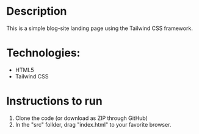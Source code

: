 # Description

This is a simple blog-site landing page using the Tailwind CSS framework.

# Technologies:
- HTML5
- Tailwind CSS

# Instructions to run
1) Clone the code (or download as ZIP through GitHub)
2) In the "src" follder, drag "index.html" to your favorite browser.
